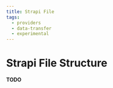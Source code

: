 ```yaml
---
title: Strapi File
tags:
  - providers
  - data-transfer
  - experimental
---
```


# Strapi File Structure

**TODO**
